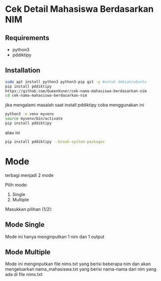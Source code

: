 # Cek Detail Mahasiswa Berdasarkan NIM

## Requirements
*  python3
*  pddiktipy

## Installation

```sh
sudo apt install python3 python3-pip git -y #untuk debian/ubuntu
pip install pddiktipy
https://github.com/QueenXuner/cek-nama-mahasiswa-berdasarkan-nim
cd cek-nama-mahasiswa-berdasarkan-nim
```

jika mengalami masalah saat install pddiktipy coba menggunakan ini
```sh
python3 -m venv myvenv
source myvenv/bin/activate
pip install pddiktipy
```

atau ini

```sh
pip install pddiktipy --break-system-packages
```

# Mode
terbagi menjadi 2 mode

Pilih mode:
1. Single
2. Multiple

Masukkan pilihan (1/2): 

## Mode Single
Mode ini hanya menginputkan 1 nim dan 1 output

## Mode Multiple
Mode ini menginputkan file nims.txt yang berisi beberapa nim dan akan mengeluarkan nama_mahasiswa.txt yang berisi nama-nama dari nim yang ada di file nims.txt
